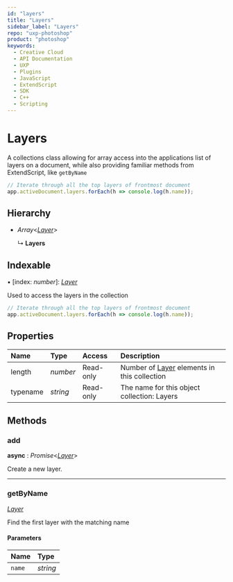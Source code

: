 ```yaml
---
id: "layers"
title: "Layers"
sidebar_label: "Layers"
repo: "uxp-photoshop"
product: "photoshop"
keywords:
  - Creative Cloud
  - API Documentation
  - UXP
  - Plugins
  - JavaScript
  - ExtendScript
  - SDK
  - C++
  - Scripting
---
```


# Layers

A collections class allowing for array access into the applications
list of layers on a document,
while also providing familiar methods from ExtendScript, like `getByName`

```javascript
// Iterate through all the top layers of frontmost document
app.activeDocument.layers.forEach(h => console.log(h.name));
```

## Hierarchy

- *Array*<[*Layer*](/ps_reference/classes/layer/)\>

  ↳ **Layers**

## Indexable

▪ [index: *number*]: [*Layer*](/ps_reference/classes/layer/)

Used to access the layers in the collection

```javascript
// Iterate through all the top layers of frontmost document
app.activeDocument.layers.forEach(h => console.log(h.name));
```

## Properties

| Name | Type | Access | Description |
| :------ | :------ | :------ | :------ |
| length | *number* | Read-only | Number of [Layer](/ps_reference/modules/layer/) elements in this collection |
| typename | *string* | Read-only | The name for this object collection: Layers |

## Methods

### add

**async** : *Promise*<[*Layer*](/ps_reference/classes/layer/)\>

Create a new layer.

___

### getByName

[*Layer*](/ps_reference/classes/layer/)

Find the first layer with the matching name

#### Parameters

| Name | Type |
| :------ | :------ |
| `name` | *string* |
